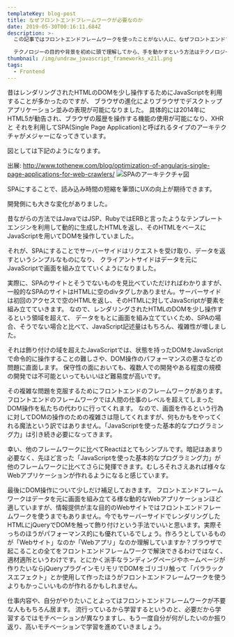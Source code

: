 ```yaml
---
templateKey: blog-post
title: なぜフロントエンドフレームワークが必要なのか
date: 2019-05-30T00:16:11.684Z
description: >-
  この記事ではフロントエンドフレームワークを使ったことがない人に、なぜフロントエンドフレームワークを使うのかという説明を行います。

  テクノロジーの目的や背景を初めに頭で理解してから、手を動かすという方法はテクノロジーの理解に対して良い効果があると考えているからです。実際、現在では知らなくても良いことも含みますが、焦らず寄り道をしながら学んでいきましょう。
thumbnail: /img/undraw_javascript_frameworks_x21l.png
tags:
  - Frontend
---
```

昔はレンダリングされたHTMLのDOMを少し操作するためにJavaScriptを利用することが多かったのですが、
ブラウザの進化によりブラウザでデスクトップアプリケーション並みの表現が可能になりました。
具体的には2014年にHTML5が勧告され、ブラウザの履歴を操作する機能の使用が可能になり、XHRと
それを利用してSPA(Single Page Application)と呼ばれるタイプのアーキテクチャがメジャーになってきています。

図としては下記のようになります。

出展: http://www.tothenew.com/blog/optimization-of-angularjs-single-page-applications-for-web-crawlers/
![SPAのアーキテクチャ図](/img/spa.png "SPAのアーキテクチャ図")



SPAにすることで、読み込み時間の短縮を筆頭にUXの向上が期待できます。

開発側にも大きな変化がありました。

昔ながらの方法ではJavaではJSP、RubyではERBと言ったようなテンプレートエンジンを利用して動的に生成したHTMLを返し、そのHTMLをベースにJavaScriptを用いてDOMを操作していました。

それが、SPAにすることでサーバーサイドはリクエストを受け取り、データを返すというシンプルなものになり、
クライアントサイドはデータを元にJavaScriptで画面を組み立てていくようになりました。

実際に、SPAのサイトとそうでないものを見比べていただければわかりますが、
一般的なSPAのサイトはHTMLに空のdivタグしかありません。サーバーサイドは初回のアクセスで空のHTMLを返し、そのHTMLに対してJavaScriptが要素を組み立てていきます。
なので、レンダリングされたHTMLのDOMを少し操作するという領域を超えて、
データをもとに画面を組み立てていくため、SPAの場合、そうでない場合と比べて、JavaScript記述量はもちろん、複雑性が増しました。

それは飾り付けの域を超えたJavaScriptでは、状態を持ったDOMをJavaScriptで命令的に操作することの難しさや、DOM操作のパフォーマンスの悪さなどの問題に直面します。
保守性の面においても、複数人での開発やある程度の規模の開発では不可能といってもいいほど難易度が高いです。

その複雑な問題を克服するためにフロントエンドのフレームワークがあります。
フロントエンドのフレームワークでは人間の仕事のレベルを超えてしまったDOM操作を私たちの代わりに行ってくれます。
なので、画面を作るという行為に対してDOMの操作のための複雑さは隠してくれますが、何もかもをやってくれる魔法という訳ではありません。「JavaScriptを使った基本的なプログラミング力」は引き続き必要になってきます。

幸い、他のフレームワークに比べてReactはとてもシンプルです。暗記はあまり必要なく、先ほど言った「JavaScriptを使った基本的なプログラミング力」が他のフレームワークに比べてさらに発揮できます。むしろそれさえあれば様々なWebアプリケーションが作れるようになると感じています。

最後にDOM操作について少しだけ補足しておきます。
フロントエンドフレームワークはデータを元に画面を組み立てる様な動的なWebアプリケーションほど適していますが、情報提供が主な目的のWebサイトではフロントエンドフレームワークを使うまでもありません。今でもサーバーサイドでレンダリングしたHTMLにjQueryでDOMを触って飾り付けという手法でいいと思います。実際そっちのほうがパフォーマンス的にも優れているでしょう。作ろうとしているものが「Webサイト」なのか「Webアプリ」なのか理解していますか？ブラウザで起こることの全てをフロントエンドフレームワークで解決できるわけではなく、適材適所というわけです。とにかく派手なランディングページやホームページが作りたいならjQueryプラグインモリモリでDOMをゴリゴリ触って「パララックスエフェクト」とか使用して作ったほうがフロントエンドフレームワークを使うよりもかっこいいものが作れるかもしれません。

仕事内容や、自分がやりたいことよってはフロントエンドフレームワークが不要な人ももちろん居ます。
流行っているから学習するというのと、必要だから学習するではモチベーションが異なりますし、もう一度自分が何がしたいのか振り返り、高いモチベーションで学習を進めていきましょう。
